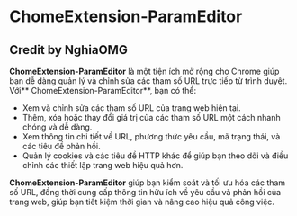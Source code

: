 # ChomeExtension-ParamEditor

## Credit by NghiaOMG

**ChomeExtension-ParamEditor** là một tiện ích mở rộng cho Chrome giúp bạn dễ dàng quản lý và chỉnh sửa các tham số URL trực tiếp từ trình duyệt. Với** ChomeExtension-ParamEditor**, bạn có thể:

- Xem và chỉnh sửa các tham số URL của trang web hiện tại.
- Thêm, xóa hoặc thay đổi giá trị của các tham số URL một cách nhanh chóng và dễ dàng.
- Xem thông tin chi tiết về URL, phương thức yêu cầu, mã trạng thái, và các tiêu đề phản hồi.
- Quản lý cookies và các tiêu đề HTTP khác để giúp bạn theo dõi và điều chỉnh các thiết lập trang web hiệu quả hơn.

**ChomeExtension-ParamEditor** giúp bạn kiểm soát và tối ưu hóa các tham số URL, đồng thời cung cấp thông tin hữu ích về yêu cầu và phản hồi của trang web, giúp bạn tiết kiệm thời gian và nâng cao hiệu quả công việc.
